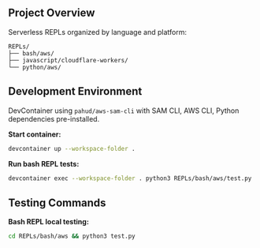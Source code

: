 ## Project Overview

Serverless REPLs organized by language and platform:
```
REPLs/
├── bash/aws/
├── javascript/cloudflare-workers/  
└── python/aws/
```

## Development Environment

DevContainer using `pahud/aws-sam-cli` with SAM CLI, AWS CLI, Python dependencies pre-installed.

**Start container:**
```bash
devcontainer up --workspace-folder .
```

**Run bash REPL tests:**
```bash
devcontainer exec --workspace-folder . python3 REPLs/bash/aws/test.py
```

## Testing Commands

**Bash REPL local testing:**
```bash
cd REPLs/bash/aws && python3 test.py
```
